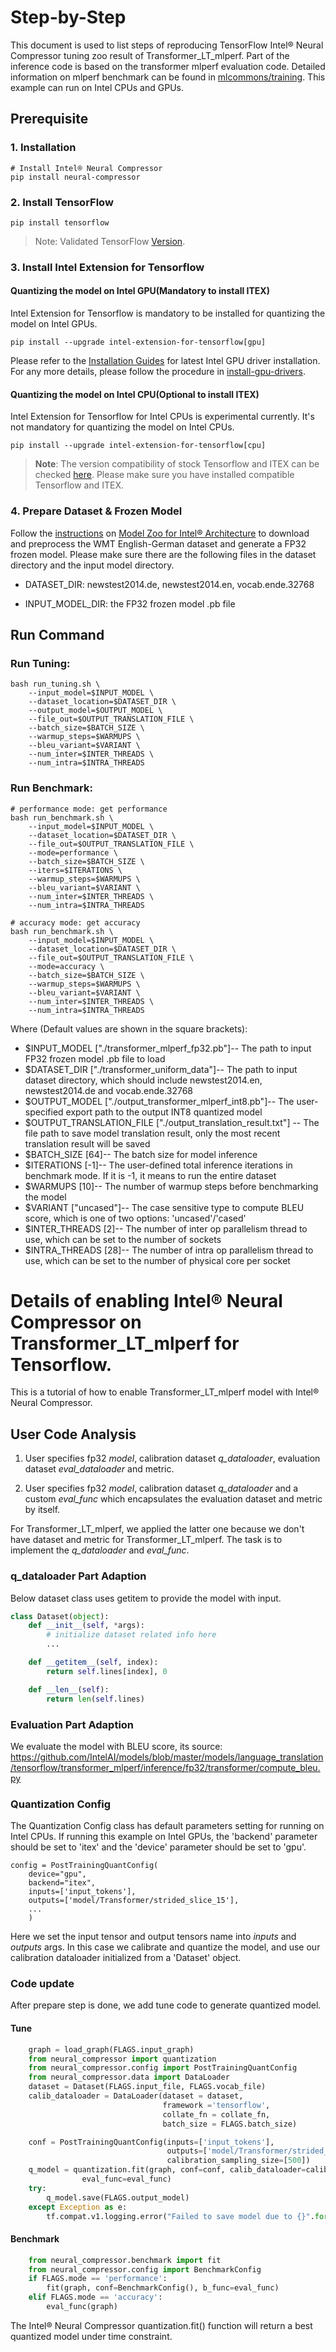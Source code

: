 Step-by-Step
============

This document is used to list steps of reproducing TensorFlow Intel® Neural Compressor tuning zoo result of Transformer_LT_mlperf. Part of the inference code is based on the transformer mlperf evaluation code. Detailed information on mlperf benchmark can be found in [mlcommons/training](https://github.com/mlperf/training/tree/master/translation/tensorflow/transformer).
This example can run on Intel CPUs and GPUs.

## Prerequisite

### 1. Installation
```shell
# Install Intel® Neural Compressor
pip install neural-compressor
```

### 2. Install TensorFlow
```shell
pip install tensorflow
```
> Note: Validated TensorFlow [Version](/docs/source/installation_guide.md#validated-software-environment).

### 3. Install Intel Extension for Tensorflow

#### Quantizing the model on Intel GPU(Mandatory to install ITEX)
Intel Extension for Tensorflow is mandatory to be installed for quantizing the model on Intel GPUs.

```shell
pip install --upgrade intel-extension-for-tensorflow[gpu]
```
Please refer to the [Installation Guides](https://dgpu-docs.intel.com/installation-guides/ubuntu/ubuntu-focal-dc.html) for latest Intel GPU driver installation.
For any more details, please follow the procedure in [install-gpu-drivers](https://github.com/intel/intel-extension-for-tensorflow/blob/main/docs/install/install_for_gpu.md#install-gpu-drivers).

#### Quantizing the model on Intel CPU(Optional to install ITEX)
Intel Extension for Tensorflow for Intel CPUs is experimental currently. It's not mandatory for quantizing the model on Intel CPUs.

```shell
pip install --upgrade intel-extension-for-tensorflow[cpu]
```

> **Note**: 
> The version compatibility of stock Tensorflow and ITEX can be checked [here](https://github.com/intel/intel-extension-for-tensorflow#compatibility-table). Please make sure you have installed compatible Tensorflow and ITEX.

### 4. Prepare Dataset & Frozen Model
Follow the [instructions](https://github.com/IntelAI/models/blob/master/benchmarks/language_translation/tensorflow/transformer_mlperf/inference/fp32/README.md) on [Model Zoo for Intel® Architecture](https://github.com/IntelAI/models) to download and preprocess the WMT English-German dataset and generate a FP32 frozen model. Please make sure there are the following files in the dataset directory and the input model directory.
* DATASET_DIR: newstest2014.de, newstest2014.en, vocab.ende.32768

* INPUT_MODEL_DIR: the FP32 frozen model .pb file

## Run Command
### Run Tuning:
```
bash run_tuning.sh \
    --input_model=$INPUT_MODEL \
    --dataset_location=$DATASET_DIR \
    --output_model=$OUTPUT_MODEL \
    --file_out=$OUTPUT_TRANSLATION_FILE \
    --batch_size=$BATCH_SIZE \
    --warmup_steps=$WARMUPS \
    --bleu_variant=$VARIANT \
    --num_inter=$INTER_THREADS \
    --num_intra=$INTRA_THREADS
```
### Run Benchmark:
```
# performance mode: get performance
bash run_benchmark.sh \
    --input_model=$INPUT_MODEL \
    --dataset_location=$DATASET_DIR \
    --file_out=$OUTPUT_TRANSLATION_FILE \
    --mode=performance \
    --batch_size=$BATCH_SIZE \
    --iters=$ITERATIONS \
    --warmup_steps=$WARMUPS \
    --bleu_variant=$VARIANT \
    --num_inter=$INTER_THREADS \
    --num_intra=$INTRA_THREADS
```

```
# accuracy mode: get accuracy
bash run_benchmark.sh \
    --input_model=$INPUT_MODEL \
    --dataset_location=$DATASET_DIR \
    --file_out=$OUTPUT_TRANSLATION_FILE \
    --mode=accuracy \
    --batch_size=$BATCH_SIZE \
    --warmup_steps=$WARMUPS \
    --bleu_variant=$VARIANT \
    --num_inter=$INTER_THREADS \
    --num_intra=$INTRA_THREADS
```

Where (Default values are shown in the square brackets):
   * $INPUT_MODEL ["./transformer_mlperf_fp32.pb"]-- The path to input FP32 frozen model .pb file to load
   * $DATASET_DIR ["./transformer_uniform_data"]-- The path to input dataset directory, which should include newstest2014.en, newstest2014.de and vocab.ende.32768
   * $OUTPUT_MODEL ["./output_transformer_mlperf_int8.pb"]-- The user-specified export path to the output INT8 quantized model
   * $OUTPUT_TRANSLATION_FILE ["./output_translation_result.txt"] -- The file path to save model translation result, only the most recent translation result will be saved
   * $BATCH_SIZE [64]-- The batch size for model inference
   * $ITERATIONS [-1]-- The user-defined total inference iterations in benchmark mode. If it is -1, it means to run the entire dataset
   * $WARMUPS [10]-- The number of warmup steps before benchmarking the model
   * $VARIANT ["uncased"]-- The case sensitive type to compute BLEU score, which is one of two options: 'uncased'/'cased'
   * $INTER_THREADS [2]-- The number of inter op parallelism thread to use, which can be set to the number of sockets
   * $INTRA_THREADS [28]-- The number of intra op parallelism thread to use, which can be set to the number of physical core per socket


Details of enabling Intel® Neural Compressor on Transformer_LT_mlperf for Tensorflow.
=========================

This is a tutorial of how to enable Transformer_LT_mlperf model with Intel® Neural Compressor.
## User Code Analysis
1. User specifies fp32 *model*, calibration dataset *q_dataloader*, evaluation dataset *eval_dataloader* and metric.

2. User specifies fp32 *model*, calibration dataset *q_dataloader* and a custom *eval_func* which encapsulates the evaluation dataset and metric by itself.

For Transformer_LT_mlperf, we applied the latter one because we don't have dataset and metric for Transformer_LT_mlperf. The task is to implement the *q_dataloader* and *eval_func*.


### q_dataloader Part Adaption
Below dataset class uses getitem to provide the model with input.

```python
class Dataset(object):
    def __init__(self, *args):
        # initialize dataset related info here
        ...

    def __getitem__(self, index):
        return self.lines[index], 0

    def __len__(self):
        return len(self.lines)
```

### Evaluation Part Adaption
We evaluate the model with BLEU score, its source: https://github.com/IntelAI/models/blob/master/models/language_translation/tensorflow/transformer_mlperf/inference/fp32/transformer/compute_bleu.py

### Quantization Config
The Quantization Config class has default parameters setting for running on Intel CPUs. If running this example on Intel GPUs, the 'backend' parameter should be set to 'itex' and the 'device' parameter should be set to 'gpu'.

```
config = PostTrainingQuantConfig(
    device="gpu",
    backend="itex",
    inputs=['input_tokens'],
    outputs=['model/Transformer/strided_slice_15'],
    ...
    )
```

Here we set the input tensor and output tensors name into *inputs* and *outputs* args.
In this case we calibrate and quantize the model, and use our calibration dataloader initialized from a 'Dataset' object.

### Code update
After prepare step is done, we add tune code to generate quantized model.

#### Tune
```python
    graph = load_graph(FLAGS.input_graph)
    from neural_compressor import quantization
    from neural_compressor.config import PostTrainingQuantConfig
    from neural_compressor.data import DataLoader
    dataset = Dataset(FLAGS.input_file, FLAGS.vocab_file)
    calib_dataloader = DataLoader(dataset = dataset,
                                  framework ='tensorflow',
                                  collate_fn = collate_fn,
                                  batch_size = FLAGS.batch_size)

    conf = PostTrainingQuantConfig(inputs=['input_tokens'],
                                   outputs=['model/Transformer/strided_slice_15'],
                                   calibration_sampling_size=[500])
    q_model = quantization.fit(graph, conf=conf, calib_dataloader=calib_dataloader,
                eval_func=eval_func)
    try:
        q_model.save(FLAGS.output_model)
    except Exception as e:
        tf.compat.v1.logging.error("Failed to save model due to {}".format(str(e)))
```
#### Benchmark
```python
    from neural_compressor.benchmark import fit
    from neural_compressor.config import BenchmarkConfig
    if FLAGS.mode == 'performance':
        fit(graph, conf=BenchmarkConfig(), b_func=eval_func)
    elif FLAGS.mode == 'accuracy':
        eval_func(graph)
```
The Intel® Neural Compressor quantization.fit() function will return a best quantized model under time constraint.